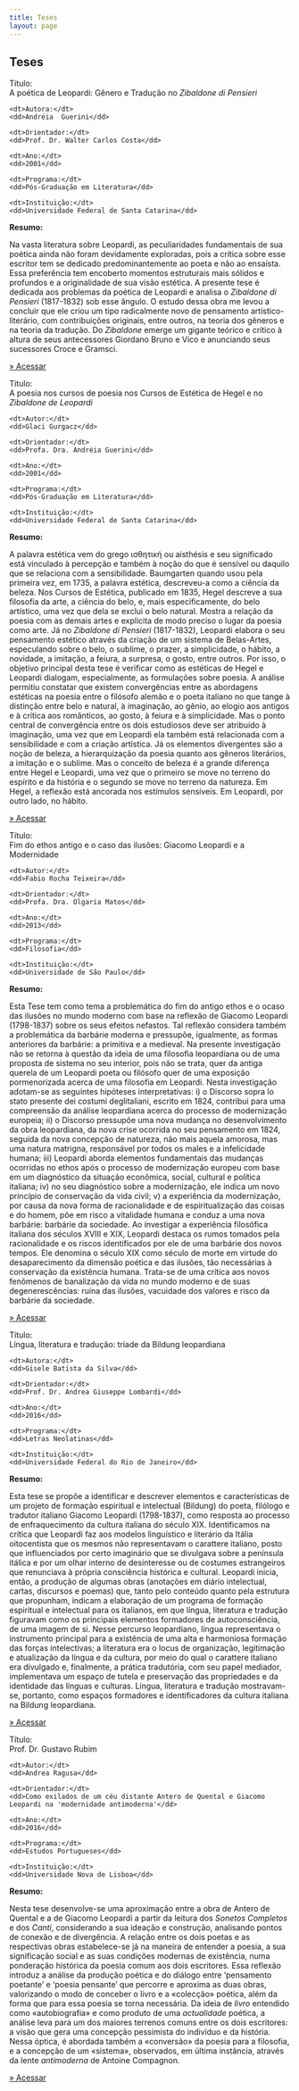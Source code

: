 ```yaml
---
title: Teses
layout: page
---
```


<h2 class="page-tile">
  Teses
</h2>

<!-- <label for="formSearch">O que você procura?</label>
<br>
<input type="text" class="form-search" id="formSearch" name="" value=""> -->

<div class="article-list-wrap radius">
  <dl class="article-list-infos">
    <dt>Título:
    <br>
    A poética de Leopardi: Gênero e Tradução no <em>Zibaldone di Pensieri</em>
    </dt>

    <dt>Autora:</dt>
    <dd>Andréia  Guerini</dd>

    <dt>Orientador:</dt>
    <dd>Prof. Dr. Walter Carlos Costa</dd>

    <dt>Ano:</dt>
    <dd>2001</dd>

    <dt>Programa:</dt>
    <dd>Pós-Graduação em Literatura</dd>

    <dt>Instituição:</dt>
    <dd>Universidade Federal de Santa Catarina</dd>
  </dl>
  <div class="article-list-abstract">
    <b>Resumo: </b>
    <p>
      Na vasta literatura sobre Leopardi, as peculiaridades fundamentais de sua poética ainda não foram devidamente exploradas, pois a crítica sobre esse escritor tem se dedicado predominantemente ao poeta e não ao ensaísta. Essa preferência tem encoberto momentos estruturais mais sólidos e profundos e a originalidade de sua visão estética. A presente tese é dedicada aos problemas da poética de Leopardi e analisa o <em>Zibaldone di Pensieri</em> (1817-1832) sob esse ângulo. O estudo dessa obra me levou a concluir que ele criou um tipo radicalmente novo de pensamento artístico-literário, com contribuições originais, entre outros, na teoria dos gêneros e na teoria da tradução. Do <em>Zibaldone</em> emerge um gigante teórico e crítico à altura de seus antecessores Giordano Bruno e Vico e anunciando seus sucessores Croce e Gramsci.
    </p>
    <p>
      <a class="btn" href="https://repositorio.ufsc.br/handle/123456789/81904" target="_blank">» Acessar</a>
    </p>
  </div>
</div>



<div class="article-list-wrap radius">
  <dl class="article-list-infos">
    <dt>Título:
    <br>
    A poesia nos cursos de poesia nos Cursos de Estética de Hegel e no <em>Zibaldone de Leopardi</em>
    </dt>

    <dt>Autor:</dt>
    <dd>Glaci Gurgacz</dd>

    <dt>Orientador:</dt>
    <dd>Profa. Dra. Andréia Guerini</dd>

    <dt>Ano:</dt>
    <dd>2001</dd>

    <dt>Programa:</dt>
    <dd>Pós-Graduação em Literatura</dd>

    <dt>Instituição:</dt>
    <dd>Universidade Federal de Santa Catarina</dd>
  </dl>
  <div class="article-list-abstract">
    <b>Resumo: </b>
    <p>
      A palavra estética vem do grego ισθητική ou aisthésis e seu significado está vinculado à percepção e também à noção do que é sensível ou daquilo que se relaciona com a sensibilidade. Baumgarten quando usou pela primeira vez, em 1735, a palavra estética, descreveu-a como a ciência da beleza. Nos Cursos de Estética, publicado em 1835, Hegel descreve a sua filosofia da arte, a ciência do belo, e, mais especificamente, do belo artístico, uma vez que dela se exclui o belo natural. Mostra a relação da poesia com as demais artes e explicita de modo preciso o lugar da poesia como arte. Já no <em>Zibaldone di Pensieri</em> (1817-1832), Leopardi elabora o seu pensamento estético através da criação de um sistema de Belas-Artes, especulando sobre o belo, o sublime, o prazer, a simplicidade, o hábito, a novidade, a imitação, a feiura, a surpresa, o gosto, entre outros. Por isso, o objetivo principal desta tese é verificar como as estéticas de Hegel e Leopardi dialogam, especialmente, as formulações sobre poesia. A análise permitiu constatar que existem convergências entre as abordagens estéticas na poesia entre o filósofo alemão e o poeta italiano no que tange à distinção entre belo e natural, à imaginação, ao gênio, ao elogio aos antigos e à crítica aos românticos, ao gosto, à feiura e à simplicidade. Mas o ponto central de convergência entre os dois estudiosos deve ser atribuído à imaginação, uma vez que em Leopardi ela também está relacionada com a sensibilidade e com a criação artística. Já os elementos divergentes são a noção de beleza, a hierarquização da poesia quanto aos gêneros literários, a imitação e o sublime. Mas o conceito de beleza é a grande diferença entre Hegel e Leopardi, uma vez que o primeiro se move no terreno do espírito e da história e o segundo se move no terreno da natureza. Em Hegel, a reflexão está ancorada nos estímulos sensíveis. Em Leopardi, por outro lado, no hábito.
    </p>
    <p>
      <a class="btn" href="https://repositorio.ufsc.br/xmlui/handle/123456789/99246" target="_blank">» Acessar</a>
    </p>
  </div>
</div>


<div class="article-list-wrap radius">
  <dl class="article-list-infos">
    <dt>Título:
    <br>
    Fim do ethos antigo e o caso das ilusões: Giacomo Leopardi e a Modernidade
    </dt>

    <dt>Autor:</dt>
    <dd>Fabio Rocha Teixeira</dd>

    <dt>Orientador:</dt>
    <dd>Profa. Dra. Olgaria Matos</dd>

    <dt>Ano:</dt>
    <dd>2013</dd>

    <dt>Programa:</dt>
    <dd>Filosofia</dd>

    <dt>Instituição:</dt>
    <dd>Universidade de São Paulo</dd>
  </dl>
  <div class="article-list-abstract">
    <b>Resumo: </b>
    <p>
      Esta Tese tem como tema a problemática do fim do antigo ethos e o ocaso das ilusões no mundo moderno com base na reflexão de Giacomo Leopardi (1798-1837) sobre os seus efeitos nefastos. Tal reflexão considera também a problemática da barbárie moderna e pressupõe, igualmente, as formas anteriores da barbárie: a primitiva e a medieval. Na presente investigação não se retorna à questão da ideia de uma filosofia leopardiana ou de uma proposta de sistema no seu interior, pois não se trata, quer da antiga querela de um Leopardi poeta ou filósofo quer de uma exposição pormenorizada acerca de uma filosofia em Leopardi. Nesta investigação adotam-se as seguintes hipóteses interpretativas: i) o Discorso sopra lo stato presente dei costumi deglitaliani, escrito em 1824, contribui para uma compreensão da análise leopardiana acerca do processo de modernização europeia; ii) o Discorso pressupõe uma nova mudança no desenvolvimento da obra leopardiana, da nova crise ocorrida no seu pensamento em 1824, seguida da nova concepção de natureza, não mais aquela amorosa, mas uma natura matrigna, responsável por todos os males e a infelicidade humana; iii) Leopardi aborda elementos fundamentais das mudanças ocorridas no ethos após o processo de modernização europeu com base em um diagnóstico da situação econômica, social, cultural e política italiana; iv) no seu diagnóstico sobre a modernização, ele indica um novo princípio de conservação da vida civil; v) a experiência da modernização, por causa da nova forma de racionalidade e de espiritualização das coisas e do homem, põe em risco a vitalidade humana e conduz a uma nova barbárie: barbárie da sociedade. Ao investigar a experiência filosófica italiana dos séculos XVIII e XIX, Leopardi destaca os rumos tomados pela racionalidade e os riscos identificados por ele de uma barbárie dos novos tempos. Ele denomina o século XIX como século de morte em virtude do desaparecimento da dimensão poética e das ilusões, tão necessárias à conservação da existência humana. Trata-se de uma crítica aos novos fenômenos de banalização da vida no mundo moderno e de suas degenerescências: ruína das ilusões, vacuidade dos valores e risco da barbárie da sociedade.
    </p>
    <p>
      <a class="btn" href="http://www.teses.usp.br/teses/disponiveis/8/8133/tde-16082013-103851/pt-br.php" target="_blank">» Acessar</a>
    </p>
  </div>
</div>


<div class="article-list-wrap radius">
  <dl class="article-list-infos">
    <dt>
    Título:
    <br>
    Língua, literatura e tradução: tríade da Bildung leopardiana
    </dt>

    <dt>Autora:</dt>
    <dd>Gisele Batista da Silva</dd>

    <dt>Orientador:</dt>
    <dd>Prof. Dr. Andrea Giuseppe Lombardi</dd>

    <dt>Ano:</dt>
    <dd>2016</dd>

    <dt>Programa:</dt>
    <dd>Letras Neolatinas</dd>

    <dt>Instituição:</dt>
    <dd>Universidade Federal do Rio de Janeiro</dd>
  </dl>
  <div class="article-list-abstract">
    <b>Resumo: </b>
    <p>
      Esta tese se propõe a identificar e descrever elementos e características de um projeto de formação espiritual e intelectual (Bildung) do poeta, filólogo e tradutor italiano Giacomo Leopardi (1798-1837), como resposta ao processo de enfraquecimento da cultura italiana do século XIX. Identificamos na crítica que Leopardi faz aos modelos linguístico e literário da Itália oitocentista que os mesmos não representavam o carattere italiano, posto que influenciados por certo imaginário que se divulgava sobre a península itálica e por um olhar interno de desinteresse ou de costumes estrangeiros que renunciava à própria consciência histórica e cultural. Leopardi inicia, então, a produção de algumas obras (anotações em diário intelectual, cartas, discursos e poemas) que, tanto pelo conteúdo quanto pela estrutura que propunham, indicam a elaboração de um programa de formação espiritual e intelectual para os italianos, em que língua, literatura e tradução figuravam como os principais elementos formadores de autoconsciência, de uma imagem de si. Nesse percurso leopardiano, língua representava o instrumento principal para a existência de uma alta e harmoniosa formação das forças intelectivas; a literatura era o locus de organização, legitimação e atualização da língua e da cultura, por meio do qual o carattere italiano era divulgado e, finalmente, a prática tradutória, com seu papel mediador, implementava um espaço de tutela e preservação das propriedades e da identidade das línguas e culturas. Língua, literatura e tradução mostravam-se, portanto, como espaços formadores e identificadores da cultura italiana na Bildung leopardiana.
    </p>
    <p>
      <a class="btn" href="http://avataresantenados.com.br/formsnl/SilvaGB.pdf" target="_blank">» Acessar</a>
    </p>
  </div>
</div>


<div class="article-list-wrap radius">
  <dl class="article-list-infos">
    <dt>Título:
    <br>
    Prof. Dr. Gustavo Rubim</dt>


    <dt>Autor:</dt>
    <dd>Andrea Ragusa</dd>

    <dt>Orientador:</dt>
    <dd>Como exilados de um céu distante Antero de Quental e Giacomo Leopardi na 'modernidade antimoderna'</dd>

    <dt>Ano:</dt>
    <dd>2016</dd>

    <dt>Programa:</dt>
    <dd>Estudos Portugueses</dd>

    <dt>Instituição:</dt>
    <dd>Universidade Nova de Lisboa</dd>
  </dl>
  <div class="article-list-abstract">
    <b>Resumo: </b>
    <p>
      Nesta tese desenvolve-se uma aproximação entre a obra de Antero de Quental e a de Giacomo Leopardi a partir da leitura dos <em>Sonetos Completos</em> e dos <em>Canti</em>, considerando a sua ideação e construção, analisando pontos de conexão e de divergência. A relação entre os dois poetas e as respectivas obras estabelece-se já na maneira de entender a poesia, a sua significação social e as suas condições modernas de existência, numa ponderação histórica da poesia comum aos dois escritores. Essa reflexão introduz a análise da produção poética e do diálogo entre ‘pensamento poetante’ e ‘poesia pensante’ que percorre e aproxima as duas obras, valorizando o modo de conceber o livro e a «colecção» poética, além da forma que para essa poesia se torna necessária. Da ideia de <em>livro</em> entendido como «autobiografia» e como produto de uma <em>actualidade</em> poética, a análise leva para um dos maiores terrenos comuns entre os dois escritores: a visão que gera uma concepção pessimista do indivíduo e da história. Nessa óptica, é abordada também a «conversão» da poesia para a filosofia, e a concepção de um «sistema», observados, em última instância, através da lente <em>antimoderna</em> de Antoine Compagnon.
    </p>
    <p>
      <a class="btn" href="https://run.unl.pt/bitstream/10362/20284/1/Andrea%20Ragusa_Tese%20de%20Doutoramento_CDROM.pdf" target="_blank">» Acessar</a>
    </p>
  </div>
</div>
